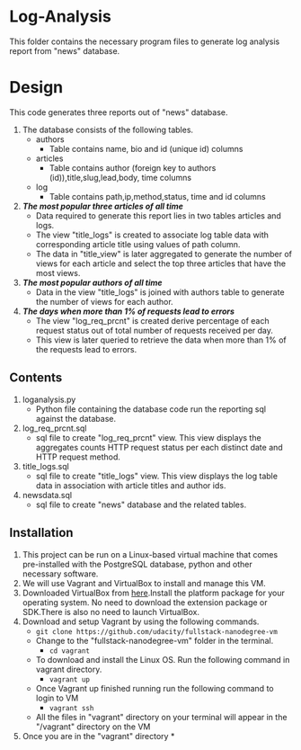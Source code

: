 # Log-Analysis

This folder contains the necessary program files to generate log analysis report from "news" database.

# Design

This code generates three reports out of "news" database.

1. The database consists of the following tables.
    * authors
        * Table contains name, bio and id (unique id) columns
    * articles
        * Table contains author (foreign key to authors (id)),title,slug,lead,body, time columns
    * log
        * Table contains path,ip,method,status, time and id columns
2. ***The most popular three articles of all time***
    * Data required to generate this report lies in two tables
    articles and logs.
    * The view "title_logs" is created to associate log table data with corresponding article title using values of path column.
    * The data in "title_view" is later aggregated to generate the number of views  for each article and select the top three articles that have the most views.
3. ***The most popular authors of all time***
    * Data in the view "title_logs" is joined with authors table to
    generate the number of views for each author.
4. ***The days when more than 1% of requests lead to errors***
    * The view "log_req_prcnt" is created derive percentage of each request status out of total number of requests received per day.
    * This view is later queried to retrieve the data when more than 1% of the requests lead to errors.

## Contents

1. loganalysis.py
    * Python file containing the database code run the reporting sql against the database.
2. log_req_prcnt.sql
    * sql file to create "log_req_prcnt" view. This view displays the
    aggregates counts HTTP request status per each distinct date and HTTP request method.
3. title_logs.sql
    * sql file to create "title_logs" view. This view displays the log table data in association with article titles and author ids.
4. newsdata.sql
    * sql file to create "news" database and the related tables.

## Installation

1. This project can be run on a Linux-based virtual machine that comes pre-installed with the PostgreSQL database, python and other necessary software.
2. We will use Vagrant and VirtualBox to install and manage this VM.
3. Downloaded VirtualBox from [here](https://www.virtualbox.org/wiki/Download_Old_Builds_5_1).Install the platform package
for your operating system. No need to download the extension package or SDK.There is also no need to launch VirtualBox.
4. Download  and setup Vagrant by using the following commands.
    * ```git clone https://github.com/udacity/fullstack-nanodegree-vm```
    * Change to the "fullstack-nanodegree-vm" folder in the terminal.
        * ```cd vagrant```
    * To download and install the Linux OS. Run the following command in vagrant directory.
        * ```vagrant up```
    * Once Vagrant up  finished running run the following command to login to VM
        * ```vagrant ssh```
    * All the files in "vagrant" directory on your terminal will appear in the "/vagrant" directory on the VM
 5. Once you are in the "vagrant" directory
    *
